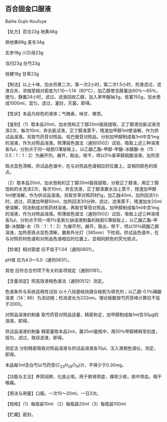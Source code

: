 ## 百合固金口服液

Baihe Gujin Koufuye

【处方】百合23g 地黄46g

熟地黄69g 麦冬34g

玄参18g 川贝母23g

当归23g 白芍23g

桔梗18g 甘草23g

【制法】以上十味，加水煎煮二次，第一次2小时，第二次1.5小时，煎液滤过，滤液合并，浓缩至相对密度为1.10～1.14（80℃），加乙醇使含醇量达60％～65％，搅匀，静置24小时，滤过，滤液回收乙醇，加入苯甲酸钠3g，炼蜜150g，加水使成1000ml，混匀，滤过，灌封，灭菌，即得。

【性状】本品为棕色的液体；气微香，味甘、微苦。

【鉴别】（1）取本品20ml，加水饱和正丁醇20ml振摇提取，正丁醇液加氨试液洗涤2次，每次10ml，弃去氨试液，正丁醇液蒸干，残渣加甲醇1ml使溶解，作为供试品溶液。另取芍药苷对照品、哈巴俄苷对照品，分别加甲醇制成每1ml中含1mg的溶液，作为对照品溶液。照薄层色谱法（通则0502）试验，吸取上述三种溶液各5μl，分别点于同一硅胶G薄层板上，以乙酸乙酯-甲醇-甲酸-冰醋酸-水（15：0.5：1：1：2）为展开剂，展开，取出，晾干，喷以5％香草醛硫酸溶液，加热至

斑点显色清晰。供试品色谱中，在与对照品色谱相应的位置上，显相同颜色的斑点。

（2）取本品20ml，加水饱和的正丁醇20ml振摇提取，分取正丁醇液，用正丁醇饱和的水洗涤2次，每次10ml，弃去洗液，正丁醇液置水浴上蒸干，残渣加甲醇1ml使溶解，作为供试品溶液。另取甘草对照药材1g，加乙醚40ml，加热回流1小时，滤过，药渣加甲醇50ml，加热回流30分钟，滤过，滤液蒸干，残渣加水20ml使溶解，同法制成对照药材溶液。再取甘草苷对照品，加甲醇制成每1ml中含1mg的溶液，作为对照品溶液。照薄层色谱法（通则0502）试验，吸取上述三种溶液各5μl，分别点于同一用1％氢氧化钠溶液制备的硅胶G薄层板上，以乙酸乙酯-甲酸-冰醋酸-水（15：1：1：2）为展开剂，展开，取出，晾干，喷以10％硫酸乙醇溶液，加热至斑点显色清晰，置紫外光灯（365nm）下检视。供试品色谱中，在与对照药材色谱和对照品色谱相应的位置上，显相同颜色的荧光斑点。

【检查】相对密度 应不低于1.04（通则0601）。

pH值 应为4.0～5.0（通则0631）。

其他 应符合合剂项下有关的各项规定（通则0181）。

【含量测定】照高效液相色谱法（通则0512）测定。

色谱条件与系统适用性试验 以十八烷基硅烷键合硅胶为填充剂；以乙腈-0.1％磷酸溶液（14：86）为流动相；检测波长为232nm。理论板数按芍药苷峰计算应不低于2000。

对照品溶液的制备 取芍药苷对照品适量，精密称定，加甲醇制成每1ml含30μg的溶液，即得。

供试品溶液的制备 精密量取本品2ml，置25ml量瓶中，用50％甲醇稀释至刻度，摇匀，滤过，取续滤液，即得。

测定法 分别精密吸取对照品溶液与供试品溶液各10μl，注入液相色谱仪，测定，即得。

本品每1ml含白芍以芍药苷$( C _ { 2 3 } H _ { 2 8 } O _ { 1 1 } )$计，不得少于0.30mg。

【功能与主治】养阴润肺，化痰止咳。用于肺肾阴虚，燥咳少痰，痰中带血，咽干喉痛。

【用法与用量】口服。一次10～20ml，一日3次。

【规格】（1）每瓶装10ml （2）每瓶装20ml（3）每瓶装100ml

【贮藏】密封。